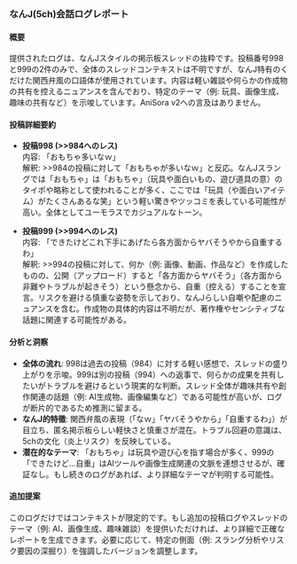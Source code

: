 ### なんJ(5ch)会話ログレポート

#### 概要
提供されたログは、なんJスタイルの掲示板スレッドの抜粋です。投稿番号998と999の2件のみで、全体のスレッドコンテキストは不明ですが、なんJ特有のくだけた関西弁風の口語体が使用されています。内容は軽い雑談や何らかの作成物の共有を控えるニュアンスを含んでおり、特定のテーマ（例: 玩具、画像生成、趣味の共有など）を示唆しています。AniSora v2への言及はありません。

#### 投稿詳細要約
- **投稿998 (>>984へのレス)**  
  内容: 「おもちゃ多いなｗ」  
  解釈: >>984の投稿に対して「おもちゃが多いなｗ」と反応。なんJスラングでは「おもちゃ」は「おもちゃ」（玩具や面白いもの、遊び道具の意）のタイポや略称として使われることが多く、ここでは「玩具（や面白いアイテム）がたくさんあるな笑」という軽い驚きやツッコミを表している可能性が高い。全体としてユーモラスでカジュアルなトーン。

- **投稿999 (>>994へのレス)**  
  内容: 「できたけどこれ下手にあげたら各方面からヤバそうやから自重するわ」  
  解釈: >>994の投稿に対して、何か（例: 画像、動画、作品など）を作成したものの、公開（アップロード）すると「各方面からヤバそう」（各方面から非難やトラブルが起きそう）という懸念から、自重（控える）することを宣言。リスクを避ける慎重な姿勢を示しており、なんJらしい自嘲や配慮のニュアンスを含む。作成物の具体的内容は不明だが、著作権やセンシティブな話題に関連する可能性がある。

#### 分析と洞察
- **全体の流れ**: 998は過去の投稿（984）に対する軽い感想で、スレッドの盛り上がりを示唆。999は別の投稿（994）への返事で、何らかの成果を共有したいがトラブルを避けるという現実的な判断。スレッド全体が趣味共有や創作関連の話題（例: AI生成物、画像編集など）である可能性が高いが、ログが断片的であるため推測に留まる。
- **なんJ的特徵**: 関西弁風の表現（「なｗ」「ヤバそうやから」「自重するわ」）が目立ち、匿名掲示板らしい軽快さと慎重さが混在。トラブル回避の意識は、5chの文化（炎上リスク）を反映している。
- **潜在的なテーマ**: 「おもちゃ」は玩具や遊び心を指す場合が多く、999の「できたけど...自重」はAIツールや画像生成関連の文脈を連想させるが、確証なし。もし続きのログがあれば、より詳細なテーマが判明する可能性。

#### 追加提案
このログだけではコンテキストが限定的です。もし追加の投稿ログやスレッドのテーマ（例: AI、画像生成、趣味雑談）を提供いただければ、より詳細で正確なレポートを生成できます。必要に応じて、特定の側面（例: スラング分析やリスク要因の深掘り）を強調したバージョンを調整します。